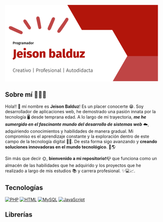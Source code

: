 <img src="https://github.com/JeisonBalduz/JeisonBalduz/blob/main/benner1.png">

## Sobre mí 🙎🏽‍♂️

Hola!! 👋 mí nombre es **Jeison Balduz**! Es un placer conocerte 😁. Soy desarrollador de aplicaciones web, he demostrado una pasión innata por la tecnología 🖥️ desde temprana edad. A lo largo de mi trayectoria, <strong>*me he sumergido en el fascinante mundo del desarrollo de sistemas web*</strong> ☁️, adquiriendo conocimientos y habilidades de manera gradual. Mi compromiso es el aprendizaje constante y la exploración dentro de este campo de la tecnología digital 👨‍💻. De esta forma sigo avanzando y **creando soluciones innovadoras en el mundo tecnológico**. 🚀🌎

Sin más que decir 🌞, **bienvenido a mi repositorio**❗📪 que funciona como un almacén de las habilidades que he adquirido y los proyectos que he realizado a largo de mis estudios 📚 y carrera profesional. ✨💻📈.

## Tecnologías
[![PHP](https://img.shields.io/badge/PHP-bc98f3?style=for-the-badge&logo=php&logoColor=white&labelColor=101010)]()
[![HTML](https://img.shields.io/badge/HTML-fa5f49?style=for-the-badge&logo=HTML5&logoColor=white&labelColor=101010)]()
[![MySQL](https://img.shields.io/badge/SQL-4479A1?style=for-the-badge&logo=mysql&logoColor=white&labelColor=101010)]()
[![JavaScript](https://img.shields.io/badge/JavaScript-F7DF1E?style=for-the-badge&logo=javascript&logoColor=white&labelColor=101010)]()
<br>


## Librerías

